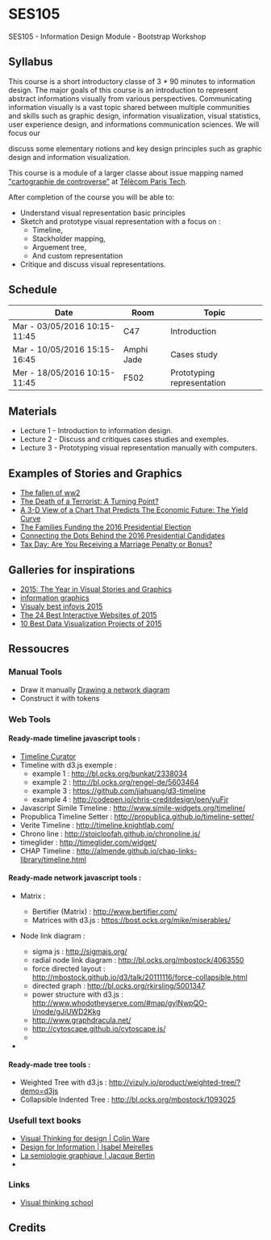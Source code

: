 # SES105
SES105 - Information Design Module -  Bootstrap Workshop


## Syllabus

This course is a short introductory classe of 3 * 90 minutes to information design.  The major goals of this course is an introduction to represent abstract informations visually from various perspectives. Communicating information visually is a vast topic shared between multiple communities and skills such as graphic design, information visualization, visual statistics, user experience design, and informations communication sciences. We will focus our 

discuss some elementary notions and key design principles such as graphic design and information visualization.   

This course is a module of a larger classe about issue mapping named ["cartographie de controverse"](https://en.wikipedia.org/wiki/Mapping_controversies) at [Télècom Paris Tech](http://ethique-tic.fr/2016/).

After completion of the course you will be able to:
* Understand visual representation basic principles
* Sketch and prototype visual representation with a focus on :
	* Timeline, 
	* Stackholder mapping, 
	* Arguement tree,
	* And custom representation
* Critique and discuss visual representations. 



## Schedule 


| Date 						  | Room | 		Topic |
|-----------------------------|------|------------|
|Mar - 03/05/2016 10:15-11:45 | C47       | 	Introduction  |
|Mar - 10/05/2016 15:15-16:45 | Amphi Jade|	    Cases study   | 
|Mer - 18/05/2016 10:15-11:45 | F502      |		Prototyping representation  |

## Materials

* Lecture 1 - Introduction to information design.
* Lecture 2 - Discuss and critiques cases studies and exemples.
* Lecture 3 - Prototyping visual representation manually with computers.


## Examples of Stories and Graphics

* [The fallen of ww2](http://www.fallen.io/ww2/)
* [The Death of a Terrorist: A Turning Point?](http://www.nytimes.com/interactive/2011/05/03/us/20110503-osama-response.html)
* [A 3-D View of a Chart That Predicts The Economic Future: The Yield Curve](http://www.nytimes.com/interactive/2015/03/19/upshot/3d-yield-curve-economic-growth.html)
* [The Families Funding the 2016 Presidential Election](http://www.nytimes.com/interactive/2015/10/11/us/politics/2016-presidential-election-super-pac-donors.html)
* [Connecting the Dots Behind the 2016 Presidential Candidates](http://www.nytimes.com/interactive/2015/05/17/us/elections/2016-presidential-campaigns-staff-connections-clinton-bush-cruz-paul-rubio-walker.html)
* [Tax Day: Are You Receiving a Marriage Penalty or Bonus?](http://www.nytimes.com/interactive/2015/04/16/upshot/marriage-penalty-couples-income.html)





## Galleries for inspirations 

* [2015: The Year in Visual Stories and Graphics](http://www.nytimes.com/interactive/2015/us/year-in-interactive-storytelling.html)
* [information graphics](https://www.pinterest.com/ddarmstrong/information-graphics/)
* [Visualy best infovis 2015](http://blog.visual.ly/9-best-data-visualization-examples-2015/)
* [The 24 Best Interactive Websites of 2015](http://blog.visual.ly/24-best-interactive-websites-2015/)
* [10 Best Data Visualization Projects of 2015](http://flowingdata.com/2015/12/22/10-best-data-visualization-projects-of-2015)

## Ressoucres 

### Manual Tools 

* Draw it manually [Drawing a network diagram](https://www.youtube.com/watch?v=BiQ47pu6UDk)
* Construct it with tokens []()

### Web Tools 

#### Ready-made timeline javascript tools : 

* [Timeline Curator](http://www.cs.ubc.ca/labs/imager/tr/2015/TimeLineCurator/)
* Timeline with d3.js exemple : 
	* example 1 : http://bl.ocks.org/bunkat/2338034
	* example 2 : http://bl.ocks.org/rengel-de/5603464
	* example 3 : https://github.com/jiahuang/d3-timeline
	* example 4 : http://codepen.io/chris-creditdesign/pen/yuFjr
* Javascript Simile Timeline : http://www.simile-widgets.org/timeline/
* Propublica Timeline Setter : http://propublica.github.io/timeline-setter/
* Verite Timeline : http://timeline.knightlab.com/
* Chrono line : http://stoicloofah.github.io/chronoline.js/
* timeglider : http://timeglider.com/widget/
* CHAP Timeline : http://almende.github.io/chap-links-library/timeline.html

#### Ready-made network javascript tools :

* Matrix : 
	* Bertifier (Matrix) : http://www.bertifier.com/
	* Matrices with d3.js : https://bost.ocks.org/mike/miserables/

* Node link diagram : 
	* sigma js : http://sigmajs.org/
	* radial node link diagram : http://bl.ocks.org/mbostock/4063550
	* force directed layout : http://mbostock.github.io/d3/talk/20111116/force-collapsible.html
	* directed graph : http://bl.ocks.org/rkirsling/5001347
	* power structure with d3.js : http://www.whodotheyserve.com/#map/gylNwpQO-l/node/gJiUWD2Kkg
	* http://www.graphdracula.net/
	* http://cytoscape.github.io/cytoscape.js/
	* 
* 

#### Ready-made tree tools :

* Weighted Tree with d3.js : http://vizuly.io/product/weighted-tree/?demo=d3js
* Collapsible Indented Tree : http://bl.ocks.org/mbostock/1093025

### Usefull text books 
* [Visual Thinking for design | Colin Ware](http://www.amazon.com/Visual-Thinking-Kaufmann-Interactive-Technologies/dp/0123708966)
* [Design for Information | Isabel Meirelles](http://www.amazon.com/Design-Information-Introduction-Histories-Visualizations/dp/1592538061)
* [La semiologie graphique | Jacque Bertin](https://www.amazon.fr/S%C3%A9miologie-graphique-diagrammes-r%C3%A9seaux-cartes/dp/2713224179)
* []()

### Links

* [Visual thinking school](http://xplaner.com/visual-thinking-school/)


## Credits 

